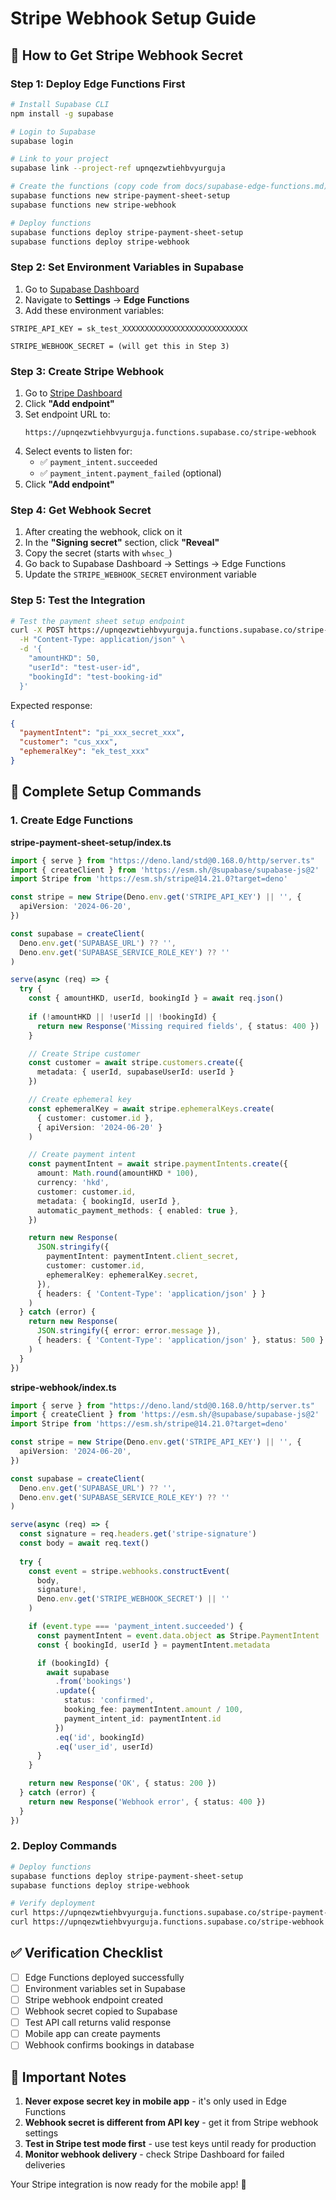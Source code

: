# Stripe Webhook Setup Guide

## 🎯 How to Get Stripe Webhook Secret

### Step 1: Deploy Edge Functions First

```bash
# Install Supabase CLI
npm install -g supabase

# Login to Supabase
supabase login

# Link to your project
supabase link --project-ref upnqezwtiehbvyurguja

# Create the functions (copy code from docs/supabase-edge-functions.md)
supabase functions new stripe-payment-sheet-setup
supabase functions new stripe-webhook

# Deploy functions
supabase functions deploy stripe-payment-sheet-setup
supabase functions deploy stripe-webhook
```

### Step 2: Set Environment Variables in Supabase

1. Go to [Supabase Dashboard](https://supabase.com/dashboard/project/upnqezwtiehbvyurguja)
2. Navigate to **Settings** → **Edge Functions**
3. Add these environment variables:

```
STRIPE_API_KEY = sk_test_XXXXXXXXXXXXXXXXXXXXXXXXXXXX

STRIPE_WEBHOOK_SECRET = (will get this in Step 3)
```

### Step 3: Create Stripe Webhook

1. Go to [Stripe Dashboard](https://dashboard.stripe.com/webhooks)
2. Click **"Add endpoint"**
3. Set endpoint URL to:
   ```
   https://upnqezwtiehbvyurguja.functions.supabase.co/stripe-webhook
   ```
4. Select events to listen for:
   - ✅ `payment_intent.succeeded`
   - ✅ `payment_intent.payment_failed` (optional)
5. Click **"Add endpoint"**

### Step 4: Get Webhook Secret

1. After creating the webhook, click on it
2. In the **"Signing secret"** section, click **"Reveal"**
3. Copy the secret (starts with `whsec_`)
4. Go back to Supabase Dashboard → Settings → Edge Functions
5. Update the `STRIPE_WEBHOOK_SECRET` environment variable

### Step 5: Test the Integration

```bash
# Test the payment sheet setup endpoint
curl -X POST https://upnqezwtiehbvyurguja.functions.supabase.co/stripe-payment-sheet-setup \
  -H "Content-Type: application/json" \
  -d '{
    "amountHKD": 50,
    "userId": "test-user-id",
    "bookingId": "test-booking-id"
  }'
```

Expected response:
```json
{
  "paymentIntent": "pi_xxx_secret_xxx",
  "customer": "cus_xxx",
  "ephemeralKey": "ek_test_xxx"
}
```

## 🔧 Complete Setup Commands

### 1. Create Edge Functions

**stripe-payment-sheet-setup/index.ts**
```typescript
import { serve } from "https://deno.land/std@0.168.0/http/server.ts"
import { createClient } from 'https://esm.sh/@supabase/supabase-js@2'
import Stripe from 'https://esm.sh/stripe@14.21.0?target=deno'

const stripe = new Stripe(Deno.env.get('STRIPE_API_KEY') || '', {
  apiVersion: '2024-06-20',
})

const supabase = createClient(
  Deno.env.get('SUPABASE_URL') ?? '',
  Deno.env.get('SUPABASE_SERVICE_ROLE_KEY') ?? ''
)

serve(async (req) => {
  try {
    const { amountHKD, userId, bookingId } = await req.json()
    
    if (!amountHKD || !userId || !bookingId) {
      return new Response('Missing required fields', { status: 400 })
    }

    // Create Stripe customer
    const customer = await stripe.customers.create({
      metadata: { userId, supabaseUserId: userId }
    })

    // Create ephemeral key
    const ephemeralKey = await stripe.ephemeralKeys.create(
      { customer: customer.id },
      { apiVersion: '2024-06-20' }
    )

    // Create payment intent
    const paymentIntent = await stripe.paymentIntents.create({
      amount: Math.round(amountHKD * 100),
      currency: 'hkd',
      customer: customer.id,
      metadata: { bookingId, userId },
      automatic_payment_methods: { enabled: true },
    })

    return new Response(
      JSON.stringify({
        paymentIntent: paymentIntent.client_secret,
        customer: customer.id,
        ephemeralKey: ephemeralKey.secret,
      }),
      { headers: { 'Content-Type': 'application/json' } }
    )
  } catch (error) {
    return new Response(
      JSON.stringify({ error: error.message }),
      { headers: { 'Content-Type': 'application/json' }, status: 500 }
    )
  }
})
```

**stripe-webhook/index.ts**
```typescript
import { serve } from "https://deno.land/std@0.168.0/http/server.ts"
import { createClient } from 'https://esm.sh/@supabase/supabase-js@2'
import Stripe from 'https://esm.sh/stripe@14.21.0?target=deno'

const stripe = new Stripe(Deno.env.get('STRIPE_API_KEY') || '', {
  apiVersion: '2024-06-20',
})

const supabase = createClient(
  Deno.env.get('SUPABASE_URL') ?? '',
  Deno.env.get('SUPABASE_SERVICE_ROLE_KEY') ?? ''
)

serve(async (req) => {
  const signature = req.headers.get('stripe-signature')
  const body = await req.text()
  
  try {
    const event = stripe.webhooks.constructEvent(
      body,
      signature!,
      Deno.env.get('STRIPE_WEBHOOK_SECRET') || ''
    )

    if (event.type === 'payment_intent.succeeded') {
      const paymentIntent = event.data.object as Stripe.PaymentIntent
      const { bookingId, userId } = paymentIntent.metadata

      if (bookingId) {
        await supabase
          .from('bookings')
          .update({ 
            status: 'confirmed',
            booking_fee: paymentIntent.amount / 100,
            payment_intent_id: paymentIntent.id
          })
          .eq('id', bookingId)
          .eq('user_id', userId)
      }
    }

    return new Response('OK', { status: 200 })
  } catch (error) {
    return new Response('Webhook error', { status: 400 })
  }
})
```

### 2. Deploy Commands

```bash
# Deploy functions
supabase functions deploy stripe-payment-sheet-setup
supabase functions deploy stripe-webhook

# Verify deployment
curl https://upnqezwtiehbvyurguja.functions.supabase.co/stripe-payment-sheet-setup
curl https://upnqezwtiehbvyurguja.functions.supabase.co/stripe-webhook
```

## ✅ Verification Checklist

- [ ] Edge Functions deployed successfully
- [ ] Environment variables set in Supabase
- [ ] Stripe webhook endpoint created
- [ ] Webhook secret copied to Supabase
- [ ] Test API call returns valid response
- [ ] Mobile app can create payments
- [ ] Webhook confirms bookings in database

## 🚨 Important Notes

1. **Never expose secret key in mobile app** - it's only used in Edge Functions
2. **Webhook secret is different from API key** - get it from Stripe webhook settings
3. **Test in Stripe test mode first** - use test keys until ready for production
4. **Monitor webhook delivery** - check Stripe Dashboard for failed deliveries

Your Stripe integration is now ready for the mobile app! 🎉
